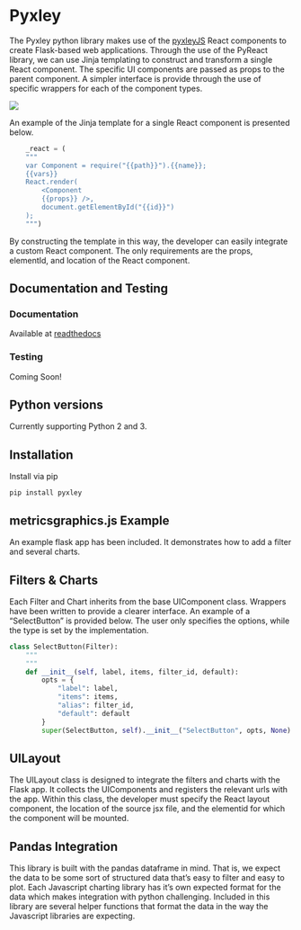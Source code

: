 # Pyxley

The Pyxley python library makes use of the [pyxleyJS](https://github.com/stitchfix/pyxleyJS) React components to create Flask-based web applications. Through the use of the PyReact library, we can use Jinja templating to construct and transform a single React component. The specific UI components are passed as props to the parent component. A simpler interface is provide through the use of specific wrappers for each of the component types.

<img src="http://multithreaded.stitchfix.com/assets/images/blog/pyxley_examples_grid.png">

An example of the Jinja template for a single React component is presented below.
```python
    _react = (
    """
    var Component = require("{{path}}").{{name}};
    {{vars}}
    React.render(
        <Component
        {{props}} />,
        document.getElementById("{{id}}")
    );
    """)
```

By constructing the template in this way, the developer can easily integrate a custom React component. The only requirements are the props, elementId, and location of the React component.

## Documentation and Testing
### Documentation
Available at [readthedocs](http://pyxley.readthedocs.org/)

### Testing
Coming Soon!

## Python versions
Currently supporting Python 2 and 3.

## Installation
Install via pip
```
pip install pyxley
```

## metricsgraphics.js Example
An example flask app has been included. It demonstrates how to add a filter and several charts.


## Filters & Charts
Each Filter and Chart inherits from the base UIComponent class. Wrappers have been written to provide a clearer interface. An example of a “SelectButton” is provided below. The user only specifies the options, while the type is set by the implementation.

```python
class SelectButton(Filter):
    """
    """
    def __init__(self, label, items, filter_id, default):
        opts = {
            "label": label,
            "items": items,
            "alias": filter_id,
            "default": default
        }
        super(SelectButton, self).__init__("SelectButton", opts, None)
```

## UILayout
The UILayout class is designed to integrate the filters and charts with the Flask app. It collects the UIComponents and registers the relevant urls with the app. Within this class, the developer must specify the React layout component, the location of the source jsx file, and the elementid for which the component will be mounted.

## Pandas Integration
This library is built with the pandas dataframe in mind. That is, we expect the data to be some sort of structured data that’s easy to filter and easy to plot. Each Javascript charting library has it’s own expected format for the data which makes integration with python challenging. Included in this library are several helper functions that format the data in the way the Javascript libraries are expecting.



